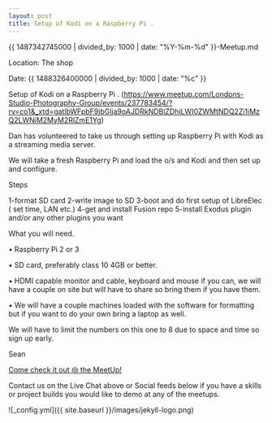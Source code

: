 ```yaml
---
layout: post
title: Setup of Kodi on a Raspberry Pi .
---
```


{{ 1487342745000 | divided_by: 1000 | date: "%Y-%m-%d" }}-Meetup.md

Location: The shop

Date: {{ 1488326400000 | divided_by: 1000 | date: "%c" }}


Setup of Kodi on a Raspberry Pi . (https://www.meetup.com/Londons-Studio-Photography-Group/events/237783454/?rv=co1&_xtd=gatlbWFpbF9jbGlja9oAJDRkNDBlZDhiLWI0ZWMtNDQ2Zi1iMzQ2LWNiM2MyM2RlZmE1Yg)

Dan has volunteered to take us through setting up Raspberry Pi with Kodi as a streaming media server.

We will take a fresh Raspberry Pi and load the o/s and Kodi and then set up and configure.

Steps

1-format SD card
2-write image to SD
3-boot and do first setup of LibreElec ( set time, LAN etc.)
4-get and install Fusion repo
5-install Exodus plugin and/or any other plugins you want

What you will need.

• Raspberry Pi 2 or 3

• SD card, preferably class 10 4GB or better.

• HDMI capable monitor and cable, keyboard and mouse if you can, we will have a couple on site but will have to share so bring them if you have them.

• We will have a couple machines loaded with the software for formatting but if you want to do your own bring a laptop as well.

We will have to limit the numbers on this one to 8 due to space and time so sign up early.

Sean
 
[Come check it out @ the MeetUp!](https://www.meetup.com/londonmakerscommunity/events/237783629/)
 
Contact us on the Live Chat above or Social feeds below if you have a skills or project builds you would like to demo at any of the meetups.
 

![_config.yml]({{ site.baseurl }}/images/jekyll-logo.png)
